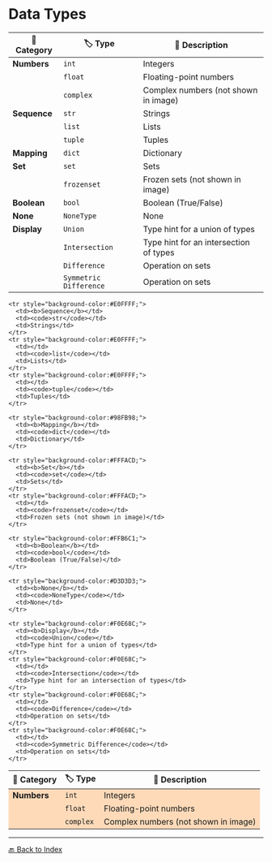 # Data Types


| 📂 Category    | 🏷️ Type           | 📝 Description                                         |
|----------------|-----------------|--------------------------------------------------------|
| **Numbers**    | `int`           | Integers                                               |
|                | `float`         | Floating-point numbers                                  |
|                | `complex`       | Complex numbers (not shown in image)                  |
| **Sequence**   | `str`           | Strings                                                |
|                | `list`          | Lists                                                  |
|                | `tuple`         | Tuples                                                 |
| **Mapping**    | `dict`          | Dictionary                                            |
| **Set**        | `set`           | Sets                                                   |
|                | `frozenset`     | Frozen sets (not shown in image)                      |
| **Boolean**    | `bool`          | Boolean (True/False)                                   |
| **None**       | `NoneType`      | None                                                   |
| **Display**    | `Union`         | Type hint for a union of types                        |
|                | `Intersection`  | Type hint for an intersection of types                |
|                | `Difference`    | Operation on sets                                      |
|                | `Symmetric Difference` | Operation on sets                              |

<table>
  <thead>
    <tr>
      <th>📂 Category</th>
      <th>🏷️ Type</th>
      <th>📝 Description</th>
    </tr>
  </thead>
  <tbody>
    <tr style="background-color:#FFDAB9;">
      <td><b>Numbers</b></td>
      <td><code>int</code></td>
      <td>Integers</td>
    </tr>
    <tr style="background-color:#FFDAB9;">
      <td></td>
      <td><code>float</code></td>
      <td>Floating-point numbers</td>
    </tr>
    <tr style="background-color:#FFDAB9;">
      <td></td>
      <td><code>complex</code></td>
      <td>Complex numbers (not shown in image)</td>
    </tr>

    <tr style="background-color:#E0FFFF;">
      <td><b>Sequence</b></td>
      <td><code>str</code></td>
      <td>Strings</td>
    </tr>
    <tr style="background-color:#E0FFFF;">
      <td></td>
      <td><code>list</code></td>
      <td>Lists</td>
    </tr>
    <tr style="background-color:#E0FFFF;">
      <td></td>
      <td><code>tuple</code></td>
      <td>Tuples</td>
    </tr>

    <tr style="background-color:#98FB98;">
      <td><b>Mapping</b></td>
      <td><code>dict</code></td>
      <td>Dictionary</td>
    </tr>

    <tr style="background-color:#FFFACD;">
      <td><b>Set</b></td>
      <td><code>set</code></td>
      <td>Sets</td>
    </tr>
    <tr style="background-color:#FFFACD;">
      <td></td>
      <td><code>frozenset</code></td>
      <td>Frozen sets (not shown in image)</td>
    </tr>

    <tr style="background-color:#FFB6C1;">
      <td><b>Boolean</b></td>
      <td><code>bool</code></td>
      <td>Boolean (True/False)</td>
    </tr>

    <tr style="background-color:#D3D3D3;">
      <td><b>None</b></td>
      <td><code>NoneType</code></td>
      <td>None</td>
    </tr>

    <tr style="background-color:#F0E68C;">
      <td><b>Display</b></td>
      <td><code>Union</code></td>
      <td>Type hint for a union of types</td>
    </tr>
    <tr style="background-color:#F0E68C;">
      <td></td>
      <td><code>Intersection</code></td>
      <td>Type hint for an intersection of types</td>
    </tr>
    <tr style="background-color:#F0E68C;">
      <td></td>
      <td><code>Difference</code></td>
      <td>Operation on sets</td>
    </tr>
    <tr style="background-color:#F0E68C;">
      <td></td>
      <td><code>Symmetric Difference</code></td>
      <td>Operation on sets</td>
    </tr>
  </tbody>
</table>



---
[🔙 Back to Index](README.md)
